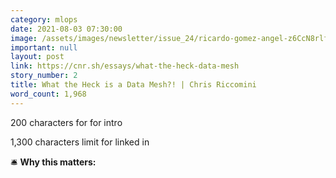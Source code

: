 ```yaml
---
category: mlops
date: 2021-08-03 07:30:00
image: /assets/images/newsletter/issue_24/ricardo-gomez-angel-z6CcN8rlftY-unsplash.jpeg
important: null
layout: post
link: https://cnr.sh/essays/what-the-heck-data-mesh
story_number: 2
title: What the Heck is a Data Mesh?! | Chris Riccomini
word_count: 1,968
---
```


200 characters for for intro

1,300 characters limit for linked in

🛎️ **Why this matters:**